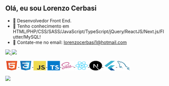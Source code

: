 ## Olá, eu sou Lorenzo Cerbasi

- 🔭 Desenvolvedor Front End.
- 🌱 Tenho conhecimento em HTML/PHP/CSS/SASS/JavaScript/TypeScript/jQuery/ReactJS/Next.js/Flutter/MySQL!
- 💬 Contate-me no email: lorenzocerbasi1@hotmail.com

 <div>
  <a href="https://github.com/lorenzocerbasi">
  <img height="180em" src="https://github-readme-stats.vercel.app/api?username=lorenzocerbasi&show_icons=true&theme=dracula&include_all_commits=true&count_private=true"/>
  <img height="180em" src="https://github-readme-stats.vercel.app/api/top-langs/?username=lorenzocerbasi&layout=compact&langs_count=7&theme=dracula"/>
</div>
  
 <div style="display: inline_block"><br>
  <img align="center" alt="Lorenzo-HTML" height="30" width="40" src="https://raw.githubusercontent.com/devicons/devicon/master/icons/html5/html5-original.svg">
  <img align="center" alt="Lorenzo-CSS" height="30" width="40" src="https://raw.githubusercontent.com/devicons/devicon/master/icons/css3/css3-original.svg">
  <img align="center" alt="Lorenzo-Js" height="30" width="40" src="https://raw.githubusercontent.com/devicons/devicon/master/icons/javascript/javascript-original.svg">
  <img align="center" alt="Lorenzo-Ts" height="30" width="40" src="https://raw.githubusercontent.com/devicons/devicon/master/icons/typescript/typescript-original.svg">
  <img align="center" alt="Lorenzo-SASS" height="30" width="40" src="https://raw.githubusercontent.com/devicons/devicon/master/icons/sass/sass-original.svg">
  <img align="center" alt="Lorenzo-React" height="30" width="40" src="https://raw.githubusercontent.com/devicons/devicon/master/icons/react/react-original.svg">
  <img align="center" alt="Lorenzo-Next" height="30" width="40" src="https://raw.githubusercontent.com/devicons/devicon/master/icons/nextjs/nextjs-original.svg">
  <img align="center" alt="Lorenzo-Flutter" height="30" width="40" src="https://raw.githubusercontent.com/devicons/devicon/master/icons/flutter/flutter-original.svg">
  <img align="center" alt="Lorenzo-MySql" height="30" width="40" src="https://raw.githubusercontent.com/devicons/devicon/master/icons/mysql/mysql-original.svg">
 
<div> <br>
  <a href="https://www.linkedin.com/in/lorenzo-cerbasi/" target="_blank"><img src="https://img.shields.io/badge/-LinkedIn-%230077B5?style=for-the-badge&logo=linkedin&logoColor=white" target="_blank"></a> 
</div>
